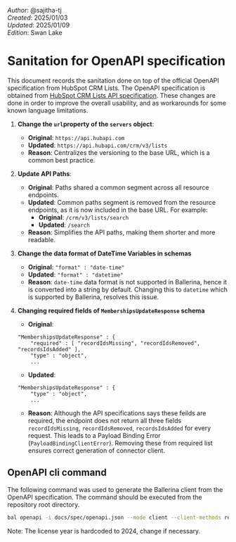 _Author_:  @sajitha-tj \
_Created_: 2025/01/03 \
_Updated_: 2025/01/09 \
_Edition_: Swan Lake

# Sanitation for OpenAPI specification

This document records the sanitation done on top of the official OpenAPI specification from HubSpot CRM Lists. 
The OpenAPI specification is obtained from [HubSpot CRM Lists API specification](https://github.com/HubSpot/HubSpot-public-api-spec-collection/blob/main/PublicApiSpecs/CRM/Lists/Rollouts/144891/v3/lists.json).
These changes are done in order to improve the overall usability, and as workarounds for some known language limitations.


1. **Change the `url`property of the `servers` object**:
    - **Original**: `https://api.hubapi.com`
    - **Updated**: `https://api.hubapi.com/crm/v3/lists`
    - **Reason**: Centralizes the versioning to the base URL, which is a common best practice.

2. **Update API Paths**:
    - **Original**: Paths shared a common segment across all resource endpoints.
    - **Updated**: Common paths segment is removed from the resource endpoints, as it is now included in the base URL. For example:
        - **Original**: `/crm/v3/lists/search`
        - **Updated**: `/search`
    - **Reason**: Simplifies the API paths, making them shorter and more readable.

3. **Change the data format of DateTime Variables in schemas**
    - **Original**: `"format" : "date-time"`
    - **Updated**: `"format" : "datetime"`
    - **Reason**: `date-time` data format is not supported in Ballerina, hence it is converted into a string by default. Changing this to `datetime` which is supported by Ballerina, resolves this issue.

4. **Changing required fields of `MembershipsUpdateResponse` schema**
    - **Original**:
    ```
    "MembershipsUpdateResponse" : {
        "required" : [ "recordIdsMissing", "recordIdsRemoved", "recordsIdsAdded" ],
        "type" : "object",
        ...
    ```
    - **Updated**:
    ```
    "MembershipsUpdateResponse" : {
        "type" : "object",
        ...
    ```
    - **Reason**: Although the API specifications says these feilds are required, the endpoint does not return all three fields `recordIdsMissing`, `recordIdsRemoved`, `recordsIdsAdded` for every request. This leads to a Payload Binding Error (`PayloadBindingClientError`). Removing these from required list ensures correct generation of connector client.


## OpenAPI cli command

The following command was used to generate the Ballerina client from the OpenAPI specification. The command should be executed from the repository root directory.

```bash
bal openapi -i docs/spec/openapi.json --mode client --client-methods remote --license docs/license.txt -o ballerina
```
Note: The license year is hardcoded to 2024, change if necessary.

